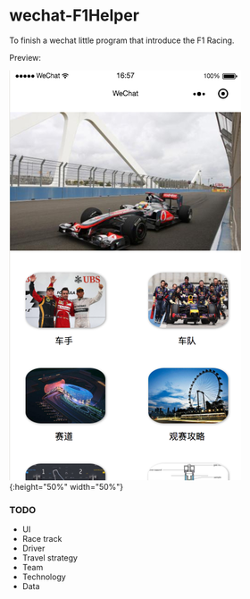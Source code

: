 # wechat-F1Helper
To finish a wechat little program that introduce the F1 Racing.

Preview:

![image](https://github.com/yukirang/wechat-F1Helper/blob/master/images/start.png){:height="50%" width="50%"}


### TODO


* UI
* Race track
* Driver
* Travel strategy
* Team
* Technology
* Data

